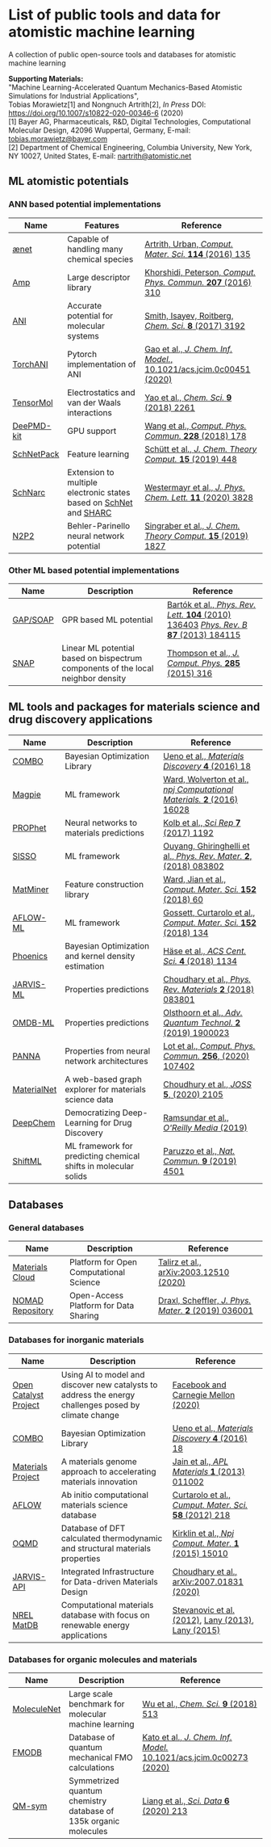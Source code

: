 # List of public tools and data for atomistic machine learning

A collection of public open-source tools and databases for atomistic machine learning

**Supporting Materials:**<br/>
"Machine Learning-Accelerated Quantum Mechanics-Based Atomistic Simulations for Industrial Applications",<br/>
Tobias Morawietz[1] and Nongnuch Artrith[2], *In Press* DOI: https://doi.org/10.1007/s10822-020-00346-6 (2020)<br/>
[1] Bayer AG, Pharmaceuticals, R&D, Digital Technologies, Computational Molecular Design, 42096 Wuppertal, Germany, E-mail: tobias.morawietz@bayer.com<br/>
[2] Department of Chemical Engineering, Columbia University, New York, NY 10027, United States, E-mail: nartrith@atomistic.net

## ML atomistic potentials

### ANN based potential implementations

| Name                                                                   | Features                                                                    | Reference                                                                                                    |
| ---------------------------------------------------------------------- | --------------------------------------------------------------------------- | ------------------------------------------------------------------------------------------------------------ |
| [ænet](http://ann.atomistic.net)                                       | Capable of handling many chemical species | [Artrith, Urban, *Comput. Mater. Sci.* **114** (2016) 135](https://doi.org/10.1016/j.commatsci.2015.11.047)  |
| [Amp](https://bitbucket.org/andrewpeterson/amp)                        | Large descriptor library                                                    | [Khorshidi, Peterson, *Comput. Phys. Commun.* **207** (2016) 310](https://doi.org/10.1016/j.cpc.2016.05.010) |
| [ANI](https://github.com/isayev/ASE_ANI)                               | Accurate potential for molecular systems                                    | [Smith, Isayev, Roitberg, *Chem. Sci.* **8** (2017) 3192](https://doi.org/10.1039/C6SC05720A)                |
| [TorchANI](https://github.com/aiqm/torchani)                               | Pytorch implementation of ANI                                    | [Gao et al., *J. Chem. Inf. Model.*, 10.1021/acs.jcim.0c00451 (2020)](https://doi.org/10.1021/acs.jcim.0c00451)                |
| [TensorMol](https://github.com/jparkhill/TensorMol)                    | Electrostatics and van der Waals interactions                               | [Yao et al., *Chem. Sci.* **9** (2018) 2261](https://doi.org/10.1039/C7SC04934J)                             |
| [DeePMD-kit](https://github.com/deepmodeling/deepmd-kit)               | GPU support                                            | [Wang et al., *Comput. Phys. Commun.* **228** (2018) 178](https://doi.org/10.1016/j.cpc.2018.03.016)         |
| [SchNetPack](https://github.com/atomistic-machine-learning/schnetpack) | Feature learning                                                            | [Schütt et al., *J. Chem. Theory Comput.* **15** (2019) 448](https://doi.org/10.1021/acs.jctc.8b00908)       |
| [SchNarc](https://github.com/schnarc/SchNarc) | Extension to multiple electronic states based on [SchNet](https://github.com/atomistic-machine-learning/schnetpack) and [SHARC](https://sharc-md.org/)                                                            | [Westermayr et al., *J. Phys. Chem. Lett.* **11** (2020) 3828](https://doi.org/10.1021/acs.jpclett.0c00527)       |
| [N2P2](https://compphysvienna.github.io/n2p2)                          | Behler-Parinello neural network potential                                   | [Singraber et al., *J. Chem. Theory Comput.* **15** (2019) 1827](https://doi.org/10.1021/acs.jctc.8b00770)   |

### Other ML based potential implementations

| Name                                          | Description            | Reference                                                                                                                                                                                   |
| --------------------------------------------- | ---------------------- | ------------------------------------------------------------------------------------------------------------------------------------------------------------------------------------------- |
| [GAP/SOAP](http://libatoms.org/Home/Software) | GPR based ML potential | [Bartók et al., *Phys. Rev. Lett.* **104** (2010) 136403](https://doi.org/10.1103/PhysRevLett.104.136403) [*Phys. Rev. B* **87** (2013) 184115](https://doi.org/10.1103/PhysRevB.87.184115) |
| [SNAP](https://github.com/FitSNAP) | Linear ML potential based on bispectrum components of the local neighbor density | [Thompson et al., *J. Comput. Phys.* **285** (2015) 316](https://doi.org/10.1016/j.jcp.2014.12.018) |

## ML tools and packages for materials science and drug discovery applications

| Name                                                       | Description                                         | Reference                                                                                                                                         |
| ---------------------------------------------------------- | --------------------------------------------------- | ------------------------------------------------------------------------------------------------------------------------------------------------- |
| [COMBO](https://github.com/tsudalab/combo)                 | Bayesian Optimization Library                       | [Ueno et al., *Materials Discovery* **4** (2016) 18](https://doi.org/10.1016/j.md.2016.04.001)                                                   |
| [Magpie](https://bitbucket.org/wolverton/magpie)           | ML framework                                  | [Ward, Wolverton et al., *npj Computational Materials.* **2** (2016) 16028](https://doi.org/10.1038/npjcompumats.2016.28)                         |
| [PROPhet](https://biklooost.github.io/PROPhet)             | Neural networks to materials predictions            | [Kolb et al., *Sci Rep* **7** (2017) 1192](https://www.nature.com/articles/s41598-017-01251-z)                                                   |
| [SISSO](https://github.com/rouyang2017/SISSO)              | ML framework                                  | [Ouyang, Ghiringhelli et al., *Phys. Rev. Mater.* **2**, (2018) 083802](https://doi.org/10.1103/PhysRevMaterials.2.083802)                         |
| [MatMiner](https://hackingmaterials.github.io/matminer)    | Feature construction library                        | [Ward, Jian et al., *Comput. Mater. Sci.* **152**  (2018) 60](https://doi.org/10.1016/j.commatsci.2018.05.018)                                    |
| [AFLOW-ML](http://aflowlib.org/aflow-ml)                   | ML framework                                  | [Gossett, Curtarolo et al., *Comput. Mater. Sci.* **152** (2018) 134](https://doi.org/10.1016/j.commatsci.2018.03.075)                           |
| [Phoenics](https://github.com/aspuru-guzik-group/phoenics) | Bayesian Optimization and kernel density estimation | [Häse et al., *ACS Cent. Sci.* **4** (2018) 1134](https://pubs.acs.org/doi/abs/10.1021/acscentsci.8b00307)                                        |
| [JARVIS-ML](https://ctcms.nist.gov/jarvisml)               | Properties predictions                              | [Choudhary et al., *Phys. Rev. Materials* **2** (2018) 083801](https://doi.org/10.1103/PhysRevMaterials.2.083801)                                |
| [OMDB-ML](https://omdb.mathub.io/ml)                       | Properties predictions                              | [Olsthoorn et al., *Adv. Quantum Technol.* **2** (2019) 1900023](https://doi.org/10.1002/qute.201900023)                                          |
| [PANNA](https://gitlab.com/PANNAdevs/panna)                | Properties from neural network architectures        | [Lot et al., *Comput. Phys. Commun.* **256**, (2020) 107402](https://doi.org/10.1016/j.cpc.2020.107402)                                            |
| [MaterialNet](https://github.com/ToyotaResearchInstitute/materialnet) | A web-based graph explorer for materials science data    | [Choudhury et al., *JOSS* **5**, (2020) 2105](https://doi.org/10.21105/joss.02105)
| [DeepChem](https://deepchem.io)                             | Democratizing Deep-Learning for Drug Discovery       | [Ramsundar et al., *O'Reilly Media* (2019)](https://www.oreilly.com/library/view/deep-learning-for/9781492039822)                             |
| [ShiftML](http://shiftml.org)                             | ML framework for predicting chemical shifts in molecular solids       | [Paruzzo et al., *Nat. Commun.* **9** (2019) 4501](https://doi.org/10.1038/s41467-018-06972-x)                             |

## Databases

### General databases

| Name                                                       | Description                                         | Reference                                                                                                                                         |
| ---------------------------------------------------------- | --------------------------------------------------- | ------------------------------------------------------------------------------------------------------------------------------------------------- |
| [Materials Cloud](http://www.materialscloud.org)          | Platform for Open Computational Science  | [Talirz et al., arXiv:2003.12510 (2020)](https://arxiv.org/abs/2003.12510)  |
| [NOMAD Repository](https://nomad-repository.eu)           | Open-Access Platform for Data Sharing  | [Draxl, Scheffler, *J. Phys. Mater.* **2** (2019) 036001](https://doi.org/10.1088/2515-7639/ab13bb)  |

### Databases for inorganic materials

| Name                                                       | Description                                         | Reference                                                                                                                                         |
| ---------------------------------------------------------- | --------------------------------------------------- | ------------------------------------------------------------------------------------------------------------------------------------------------- |
| [Open Catalyst Project](https://github.com/Open-Catalyst-Project/ocp/blob/master/DATASET.md)                 | Using AI to model and discover new catalysts to address the energy challenges posed by climate change                           | [Facebook and Carnegie Mellon (2020)](https://opencatalystproject.org)                                                   |
| [COMBO](https://github.com/tsudalab/combo)                 | Bayesian Optimization Library                       | [Ueno et al., *Materials Discovery* **4** (2016) 18](https://doi.org/10.1016/j.md.2016.04.001)                                                   |
| [Materials Project](https://materialsproject.org)         |  A materials genome approach to accelerating materials innovation | [Jain et al., *APL Materials* **1** (2013) 011002](https://doi.org/10.1063/1.4812323)
| [AFLOW](http://www.aflowlib.org)                          | Ab initio computational materials science database  | [Curtarolo et al., *Cumput. Mater. Sci.* **58** (2012) 218](https://doi.org/10.1016/j.commatsci.2012.02.005) |
| [OQMD](http://oqmd.org)                                   | Database of DFT calculated thermodynamic and structural materials properties | [Kirklin et al., *Npj Comput. Mater.* **1** (2015) 15010](http://dx.doi.org/10.1038/npjcompumats.2015.10) |
| [JARVIS-API](https://jarvis.nist.gov)                     | Integrated Infrastructure for Data-driven Materials Design | [Choudhary et al., arXiv:2007.01831 (2020)](https://arxiv.org/abs/2007.01831) |
| [NREL MatDB](https://materials.nrel.gov)                  | Computational materials database with focus on renewable energy applications | [Stevanovic et al. (2012)](http://dx.doi.org/10.1103/PhysRevB.85.115104), [Lany (2013)](http://dx.doi.org/10.1103/PhysRevB.87.085112), [Lany (2015)](http://dx.doi.org/10.1088/0953-8984/27/28/283203)  |

### Databases for organic molecules and materials

| Name                                                       | Description                                         | Reference                                                                                                                                         |
| ---------------------------------------------------------- | --------------------------------------------------- | ------------------------------------------------------------------------------------------------------------------------------------------------- |
| [MoleculeNet](http://moleculenet.ai)                       | Large scale benchmark for molecular machine learning | [Wu et al., *Chem. Sci.*  **9**  (2018) 513](https://doi.org/10.1039/C7SC02664A)                                                                |
| [FMODB](https://drugdesign.riken.jp/FMODB/)                | Database of quantum mechanical FMO calculations                  | [Kato et al., *J. Chem. Inf. Model.* 10.1021/acs.jcim.0c00273 (2020)](https://pubs.acs.org/doi/10.1021/acs.jcim.0c00273)                                                               |
| [QM-sym](https://github.com/XI-Lab/QM-sym-database)                | Symmetrized quantum chemistry database of 135k organic molecules  | [Liang et al., *Sci. Data* **6** (2020) 213](https://doi.org/10.1038/s41597-019-0237-9)                                                               |
